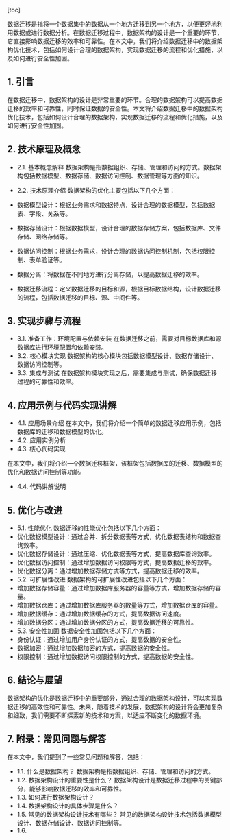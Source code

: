 
[toc]                    
                
                
数据迁移是指将一个数据集中的数据从一个地方迁移到另一个地方，以便更好地利用数据或进行数据分析。在数据迁移过程中，数据架构的设计是一个重要的环节，它直接影响数据迁移的效率和可靠性。在本文中，我们将介绍数据迁移中的数据架构优化技术，包括如何设计合理的数据架构，实现数据迁移的流程和优化措施，以及如何进行安全性加固。

## 1. 引言

在数据迁移中，数据架构的设计是非常重要的环节。合理的数据架构可以提高数据迁移的效率和可靠性，同时保证数据的安全性。本文将介绍数据迁移中的数据架构优化技术，包括如何设计合理的数据架构，实现数据迁移的流程和优化措施，以及如何进行安全性加固。

## 2. 技术原理及概念

- 2.1. 基本概念解释
数据架构是指数据组织、存储、管理和访问的方式。数据架构包括数据模型、数据存储、数据访问控制、数据管理等方面的知识。

- 2.2. 技术原理介绍
数据架构的优化主要包括以下几个方面：
- 数据模型设计：根据业务需求和数据特点，设计合理的数据模型，包括数据表、字段、关系等。
- 数据存储设计：根据数据模型，设计合理的数据存储方案，包括数据库、文件存储、网络存储等。
- 数据访问控制：根据业务需求，设计合理的数据访问控制机制，包括权限控制、表单验证等。
- 数据分离：将数据在不同地方进行分离存储，以提高数据迁移的效率。
- 数据迁移流程：定义数据迁移的目标和源，根据目标数据结构，设计数据迁移的流程，包括数据迁移的目标、源、中间件等。

## 3. 实现步骤与流程

- 3.1. 准备工作：环境配置与依赖安装
在数据迁移之前，需要对目标数据库和源数据库进行环境配置和依赖安装。
- 3.2. 核心模块实现
数据架构的核心模块包括数据模型设计、数据存储设计、数据访问控制等。
- 3.3. 集成与测试
在数据架构模块实现之后，需要集成与测试，确保数据迁移过程的可靠性和效率。

## 4. 应用示例与代码实现讲解

- 4.1. 应用场景介绍
在本文中，我们将介绍一个简单的数据迁移应用示例，包括数据库的迁移和数据模型的优化。
- 4.2. 应用实例分析
- 4.3. 核心代码实现

在本文中，我们将介绍一个数据迁移框架，该框架包括数据库的迁移、数据模型的优化和数据访问控制等功能。
- 4.4. 代码讲解说明

## 5. 优化与改进

- 5.1. 性能优化
数据迁移的性能优化包括以下几个方面：
- 优化数据模型设计：通过合并、拆分数据表等方式，优化数据表结构和数据查询效率。
- 优化数据存储设计：通过压缩、优化数据表等方式，提高数据库查询效率。
- 优化数据访问控制：通过增加数据访问权限等方式，提高数据迁移的效率。
- 优化数据分离：通过增加数据存储方式等方式，提高数据迁移的效率。
- 5.2. 可扩展性改进
数据架构的可扩展性改进包括以下几个方面：
- 增加数据存储容量：通过增加数据库服务器的容量等方式，增加数据存储的容量。
- 增加数据仓库：通过增加数据库服务器的数量等方式，增加数据仓库的容量。
- 增加数据缓存：通过增加数据缓存的方式，提高数据访问速度。
- 增加数据分区：通过增加数据分区的方式，提高数据迁移的可靠性。
- 5.3. 安全性加固
数据安全性加固包括以下几个方面：
- 身份认证：通过增加用户身份认证的方式，提高数据的安全性。
- 数据加密：通过增加数据加密的方式，提高数据的安全性。
- 权限控制：通过增加数据访问权限控制的方式，提高数据的安全性。

## 6. 结论与展望

数据架构的优化是数据迁移中的重要部分，通过合理的数据架构设计，可以实现数据迁移的高效性和可靠性。未来，随着技术的发展，数据架构的设计将会更加复杂和细致，我们需要不断探索新的技术和方案，以适应不断变化的数据环境。

## 7. 附录：常见问题与解答

在本文中，我们提到了一些常见问题和解答，包括：

- 1.1. 什么是数据架构？
数据架构是指数据组织、存储、管理和访问的方式。
- 1.2. 数据架构设计的重要性是什么？
数据架构设计是数据迁移过程中的关键部分，能够影响数据迁移的效率和可靠性。
- 1.3. 如何进行数据架构设计？
- 1.4. 数据架构设计的具体步骤是什么？
- 1.5. 常见的数据架构设计技术有哪些？
常见的数据架构设计技术包括数据模型设计、数据存储设计、数据访问控制等。
- 1.6.

